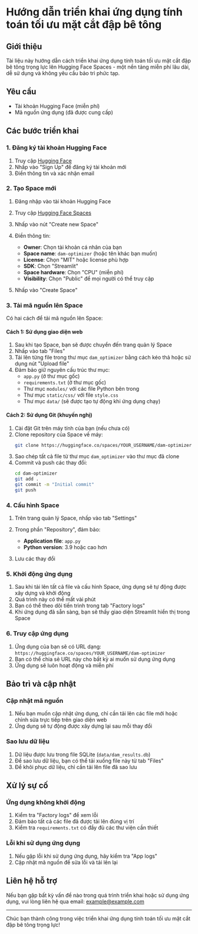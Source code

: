 # Hướng dẫn triển khai ứng dụng tính toán tối ưu mặt cắt đập bê tông

## Giới thiệu

Tài liệu này hướng dẫn cách triển khai ứng dụng tính toán tối ưu mặt cắt đập bê tông trọng lực lên Hugging Face Spaces - một nền tảng miễn phí lâu dài, dễ sử dụng và không yêu cầu bảo trì phức tạp.

## Yêu cầu

- Tài khoản Hugging Face (miễn phí)
- Mã nguồn ứng dụng (đã được cung cấp)

## Các bước triển khai

### 1. Đăng ký tài khoản Hugging Face

1. Truy cập [Hugging Face](https://huggingface.co/)
2. Nhấp vào "Sign Up" để đăng ký tài khoản mới
3. Điền thông tin và xác nhận email

### 2. Tạo Space mới

1. Đăng nhập vào tài khoản Hugging Face
2. Truy cập [Hugging Face Spaces](https://huggingface.co/spaces)
3. Nhấp vào nút "Create new Space"
4. Điền thông tin:
   - **Owner**: Chọn tài khoản cá nhân của bạn
   - **Space name**: `dam-optimizer` (hoặc tên khác bạn muốn)
   - **License**: Chọn "MIT" hoặc license phù hợp
   - **SDK**: Chọn "Streamlit"
   - **Space hardware**: Chọn "CPU" (miễn phí)
   - **Visibility**: Chọn "Public" để mọi người có thể truy cập

5. Nhấp vào "Create Space"

### 3. Tải mã nguồn lên Space

Có hai cách để tải mã nguồn lên Space:

#### Cách 1: Sử dụng giao diện web

1. Sau khi tạo Space, bạn sẽ được chuyển đến trang quản lý Space
2. Nhấp vào tab "Files"
3. Tải lên từng file trong thư mục `dam_optimizer` bằng cách kéo thả hoặc sử dụng nút "Upload file"
4. Đảm bảo giữ nguyên cấu trúc thư mục:
   - `app.py` (ở thư mục gốc)
   - `requirements.txt` (ở thư mục gốc)
   - Thư mục `modules/` với các file Python bên trong
   - Thư mục `static/css/` với file `style.css`
   - Thư mục `data/` (sẽ được tạo tự động khi ứng dụng chạy)

#### Cách 2: Sử dụng Git (khuyến nghị)

1. Cài đặt Git trên máy tính của bạn (nếu chưa có)
2. Clone repository của Space về máy:
   ```bash
   git clone https://huggingface.co/spaces/YOUR_USERNAME/dam-optimizer
   ```
3. Sao chép tất cả file từ thư mục `dam_optimizer` vào thư mục đã clone
4. Commit và push các thay đổi:
   ```bash
   cd dam-optimizer
   git add .
   git commit -m "Initial commit"
   git push
   ```

### 4. Cấu hình Space

1. Trên trang quản lý Space, nhấp vào tab "Settings"
2. Trong phần "Repository", đảm bảo:
   - **Application file**: `app.py`
   - **Python version**: 3.9 hoặc cao hơn

3. Lưu các thay đổi

### 5. Khởi động ứng dụng

1. Sau khi tải lên tất cả file và cấu hình Space, ứng dụng sẽ tự động được xây dựng và khởi động
2. Quá trình này có thể mất vài phút
3. Bạn có thể theo dõi tiến trình trong tab "Factory logs"
4. Khi ứng dụng đã sẵn sàng, bạn sẽ thấy giao diện Streamlit hiển thị trong Space

### 6. Truy cập ứng dụng

1. Ứng dụng của bạn sẽ có URL dạng: `https://huggingface.co/spaces/YOUR_USERNAME/dam-optimizer`
2. Bạn có thể chia sẻ URL này cho bất kỳ ai muốn sử dụng ứng dụng
3. Ứng dụng sẽ luôn hoạt động và miễn phí

## Bảo trì và cập nhật

### Cập nhật mã nguồn

1. Nếu bạn muốn cập nhật ứng dụng, chỉ cần tải lên các file mới hoặc chỉnh sửa trực tiếp trên giao diện web
2. Ứng dụng sẽ tự động được xây dựng lại sau mỗi thay đổi

### Sao lưu dữ liệu

1. Dữ liệu được lưu trong file SQLite (`data/dam_results.db`)
2. Để sao lưu dữ liệu, bạn có thể tải xuống file này từ tab "Files"
3. Để khôi phục dữ liệu, chỉ cần tải lên file đã sao lưu

## Xử lý sự cố

### Ứng dụng không khởi động

1. Kiểm tra "Factory logs" để xem lỗi
2. Đảm bảo tất cả các file đã được tải lên đúng vị trí
3. Kiểm tra `requirements.txt` có đầy đủ các thư viện cần thiết

### Lỗi khi sử dụng ứng dụng

1. Nếu gặp lỗi khi sử dụng ứng dụng, hãy kiểm tra "App logs"
2. Cập nhật mã nguồn để sửa lỗi và tải lên lại

## Liên hệ hỗ trợ

Nếu bạn gặp bất kỳ vấn đề nào trong quá trình triển khai hoặc sử dụng ứng dụng, vui lòng liên hệ qua email: example@example.com

---

Chúc bạn thành công trong việc triển khai ứng dụng tính toán tối ưu mặt cắt đập bê tông trọng lực!
